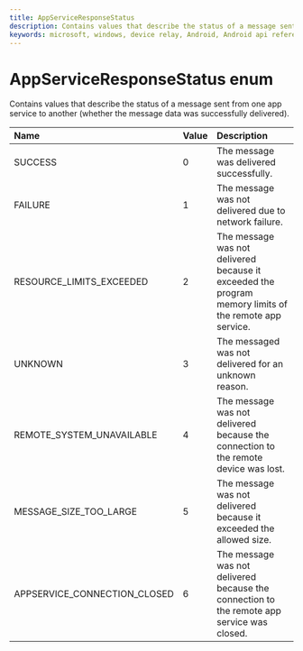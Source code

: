 ```yaml
---
title: AppServiceResponseStatus 
description: Contains values that describe the status of a message sent from one app service to another.
keywords: microsoft, windows, device relay, Android, Android api reference
---
```


# AppServiceResponseStatus enum
Contains values that describe the status of a message sent from one app service to another (whether the message data was successfully delivered).


|Name   |Value   |Description   |
|:--------|:-------|:-------------|
|SUCCESS |0 |The message was delivered successfully. |
|FAILURE |1 |The message was not delivered due to network failure. |
|RESOURCE_LIMITS_EXCEEDED |2 |The message was not delivered because it exceeded the program memory limits of the remote app service. |
|UNKNOWN |3 | The messaged was not delivered for an unknown reason.|
|REMOTE_SYSTEM_UNAVAILABLE |4 |The message was not delivered because the connection to the remote device was lost. |
|MESSAGE_SIZE_TOO_LARGE |5 |The message was not delivered because it exceeded the allowed size. |
|APPSERVICE_CONNECTION_CLOSED|6 |The message was not delivered because the connection to the remote app service was closed.

